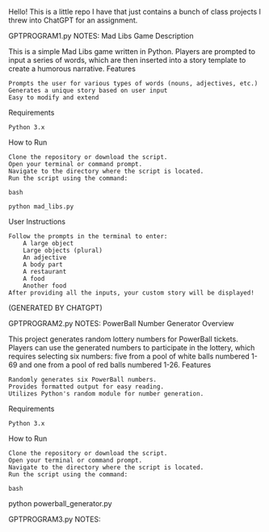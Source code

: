 Hello! This is a little repo I have that just contains a bunch of class projects I threw into ChatGPT for an assignment. 

GPTPROGRAM1.py NOTES:
Mad Libs Game
Description

This is a simple Mad Libs game written in Python. Players are prompted to input a series of words, which are then inserted into a story template to create a humorous narrative.
Features

    Prompts the user for various types of words (nouns, adjectives, etc.)
    Generates a unique story based on user input
    Easy to modify and extend

Requirements

    Python 3.x

How to Run

    Clone the repository or download the script.
    Open your terminal or command prompt.
    Navigate to the directory where the script is located.
    Run the script using the command:

    bash

    python mad_libs.py

User Instructions

    Follow the prompts in the terminal to enter:
        A large object
        Large objects (plural)
        An adjective
        A body part
        A restaurant
        A food
        Another food
    After providing all the inputs, your custom story will be displayed!
(GENERATED BY CHATGPT)


GPTPROGRAM2.py NOTES:
PowerBall Number Generator
Overview

This project generates random lottery numbers for PowerBall tickets. Players can use the generated numbers to participate in the lottery, which requires selecting six numbers: five from a pool of white balls numbered 1-69 and one from a pool of red balls numbered 1-26.
Features

    Randomly generates six PowerBall numbers.
    Provides formatted output for easy reading.
    Utilizes Python's random module for number generation.

Requirements

    Python 3.x

How to Run

    Clone the repository or download the script.
    Open your terminal or command prompt.
    Navigate to the directory where the script is located.
    Run the script using the command:

    bash

python powerball_generator.py

GPTPROGRAM3.py NOTES: